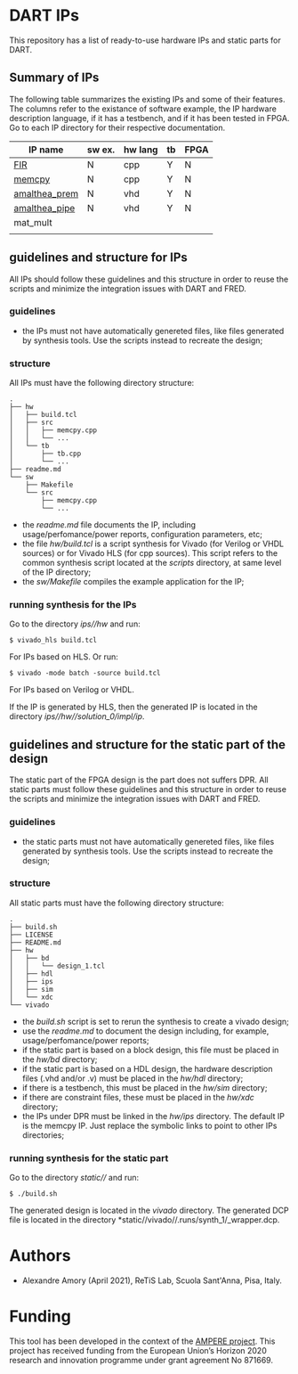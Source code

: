 
# DART IPs

This repository has a list of ready-to-use hardware IPs and static parts for DART.

## Summary of IPs

[//]: <> (This is a comment.)

The following table summarizes the existing IPs and some of their features.
The columns refer to the existance of software example, the IP hardware description language, if it has a testbench, and if it has been tested in FPGA. Go to each IP directory for their respective documentation.

| IP name                                      | sw ex. | hw lang | tb | FPGA |
|----------------------------------------------|--------|---------|----|------|
| [FIR](ips/fir/readme.md)                     |    N   |   cpp   | Y  |  N   |
| [memcpy](ips/memcpy/readme.md)               |    N   |   cpp   | Y  |  N   |
| [amalthea_prem](ips/amalthea_prem/readme.md) |    N   |   vhd   | Y  |  N   |
| [amalthea_pipe](ips/amalthea_pipe/readme.md) |    N   |   vhd   | Y  |  N   |
| mat_mult                                     |        |         |    |      |
|                                              |        |         |    |      |

## guidelines and structure for IPs

All IPs should follow these guidelines and this structure in order to reuse the scripts and minimize the integration issues with DART and FRED.

### guidelines

 - the IPs must not have automatically genereted files, like files generated by synthesis tools. Use the scripts instead to recreate the design;

### structure 

All IPs must have the following directory structure: 
 
   
```
.
├── hw
│   ├── build.tcl
│   ├── src
│   │   ├── memcpy.cpp
│   │   └── ...
│   └── tb
│       ├── tb.cpp
│       └── ...
├── readme.md
└── sw
    ├── Makefile
    └── src
        ├── memcpy.cpp
        └── ...
```   

 - the *readme.md* file documents the IP, including usage/perfomance/power reports, configuration parameters, etc;
 - the file *hw/build.tcl* is a script synthesis for Vivado (for Verilog or VHDL sources) or for Vivado HLS (for cpp sources). This script refers to the common synthesis script located at the *scripts* directory, at same level of the IP directory;
 - the *sw/Makefile* compiles the example application for the IP;

### running synthesis for the IPs

Go to the directory *ips/<ip-name>/hw* and run:


```
$ vivado_hls build.tcl
```   

For IPs based on HLS. Or run:

```
$ vivado -mode batch -source build.tcl
```

For IPs based on Verilog or VHDL.

If the IP is generated by HLS, then the generated IP is located in the directory *ips/<ip-name>/hw/<ip-name>/solution_0/impl/ip*.



## guidelines and structure for the static part of the design

The static part of the FPGA design is the part does not suffers DPR.
All static parts must follow these guidelines and this structure in order to reuse the scripts and minimize the integration issues with DART and FRED.

### guidelines

 - the static parts must not have automatically genereted files, like files generated by synthesis tools. Use the scripts instead to recreate the design;

### structure 

All static parts must have the following directory structure: 

```   
.
├── build.sh
├── LICENSE
├── README.md
├── hw
│   ├── bd
│   │   └── design_1.tcl
│   ├── hdl
│   ├── ips
│   ├── sim
│   └── xdc
└── vivado
```   

 - the *build.sh* script is set to rerun the synthesis to create a vivado design;
 - use the *readme.md* to document the design including, for example, usage/perfomance/power reports;
 - if the static part is based on a block design, this file must be placed in the *hw/bd* directory;
 - if the static part is based on a HDL design, the hardware description files (.vhd and/or .v) must be placed in the *hw/hdl* directory;
 - if there is a testbench, this must be placed in the *hw/sim* directory;
 - if there are constraint files, these must be placed in the *hw/xdc* directory;
 - the IPs under DPR must be linked in the *hw/ips* directory. The default IP is the memcpy IP. Just replace the  symbolic links to point to other IPs directories;

### running synthesis for the static part

Go to the directory *static/<static-name>/* and run:

```
$ ./build.sh
```   

The generated design is located in the *vivado* directory.
The generated DCP file is located in the directory *static/<static-name>/vivado/<proj-name>/<proj-name>.runs/synth_1/<proj-name>_wrapper.dcp.

# Authors

- Alexandre Amory (April 2021), ReTiS Lab, Scuola Sant'Anna, Pisa, Italy.


# Funding

This tool has been developed in the context of the [AMPERE project](https://ampere-euproject.eu/).
This project has received funding from the European Union’s Horizon 2020 
research and innovation programme under grant agreement No 871669.
